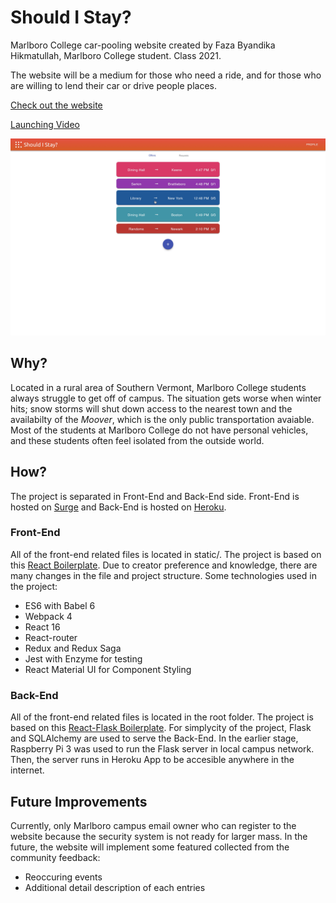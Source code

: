 # Should I Stay? #

Marlboro College car-pooling website created by Faza Byandika Hikmatullah, Marlboro College student. Class 2021.

The website will be a medium for those who need a ride, and for those who are willing to lend their car or drive people places.

[Check out the website](https://sis-marlboro.surge.sh)

[Launching Video](https://youtu.be/Czvx2_XFLwE)

![Front-page](https://github.com/Fazatholomew/sis/blob/Development/Screen%20Shot%202018-11-27%20at%202.40.27%20PM.png)

## Why?

Located in a rural area of Southern Vermont, Marlboro College students always struggle to get off of campus. The situation gets worse when winter hits; snow storms will shut down access to the nearest town and the availabilty of the <i>Moover</i>, which is the only public transportation avaiable. Most of the students at Marlboro College do not have personal vehicles, and these students often feel isolated from the outside world.

## How?

The project is separated in Front-End and Back-End side. Front-End is hosted on [Surge](https://sis-marlboro.surge.sh) and Back-End is hosted on [Heroku](https://dashboard.heroku.com/apps/sis-marlboro).

### Front-End

All of the front-end related files is located in static/. The project is based on this [React Boilerplate](https://github.com/react-boilerplate/react-boilerplate). Due to creator preference and knowledge, there are many changes in the file and project structure. Some technologies used in the project: 

* ES6 with Babel 6
* Webpack 4
* React 16
* React-router
* Redux and Redux Saga
* Jest with Enzyme for testing
* React Material UI for Component Styling

### Back-End

All of the front-end related files is located in the root folder. The project is based on this [React-Flask Boilerplate](https://github.com/dternyak/React-Redux-Flask). For simplycity of the project, Flask and SQLAlchemy are used to serve the Back-End. In the earlier stage, Raspberry Pi 3 was used to run the Flask server in local campus network. Then, the server runs in Heroku App to be accesible anywhere in the internet.


## Future Improvements

Currently, only Marlboro campus email owner who can register to the website because the security system is not ready for larger mass. In the future, the website will implement some featured collected from the community feedback:

* Reoccuring events
* Additional detail description of each entries









